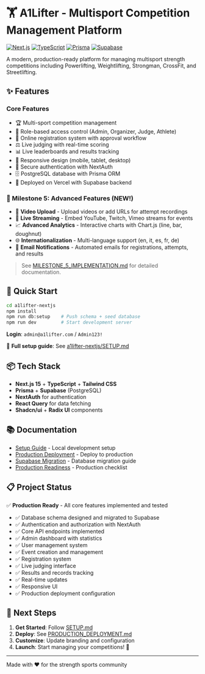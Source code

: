 # 🏋️ A1Lifter - Multisport Competition Management Platform

[![Next.js](https://img.shields.io/badge/Next.js-15.5-black)](https://nextjs.org/)
[![TypeScript](https://img.shields.io/badge/TypeScript-5.9-blue)](https://www.typescriptlang.org/)
[![Prisma](https://img.shields.io/badge/Prisma-6.16-2D3748)](https://www.prisma.io/)
[![Supabase](https://img.shields.io/badge/Supabase-PostgreSQL-3ECF8E)](https://supabase.com/)

A modern, production-ready platform for managing multisport strength competitions including Powerlifting, Weightlifting, Strongman, CrossFit, and Streetlifting.

## ✨ Features

### Core Features
- 🏆 Multi-sport competition management
- 👥 Role-based access control (Admin, Organizer, Judge, Athlete)
- 📝 Online registration system with approval workflow
- ⚖️ Live judging with real-time scoring
- 📊 Live leaderboards and results tracking
- 📱 Responsive design (mobile, tablet, desktop)
- 🔐 Secure authentication with NextAuth
- 🗄️ PostgreSQL database with Prisma ORM
- 🚀 Deployed on Vercel with Supabase backend

### 🎯 Milestone 5: Advanced Features (NEW!)
- 🎥 **Video Upload** - Upload videos or add URLs for attempt recordings
- 📡 **Live Streaming** - Embed YouTube, Twitch, Vimeo streams for events
- 📈 **Advanced Analytics** - Interactive charts with Chart.js (line, bar, doughnut)
- 🌐 **Internationalization** - Multi-language support (en, it, es, fr, de)
- 📧 **Email Notifications** - Automated emails for registrations, attempts, and results

> See [MILESTONE_5_IMPLEMENTATION.md](MILESTONE_5_IMPLEMENTATION.md) for detailed documentation.

## 🚀 Quick Start

```bash
cd a1lifter-nextjs
npm install
npm run db:setup    # Push schema + seed database
npm run dev         # Start development server
```

**Login**: `admin@a1lifter.com` / `Admin123!`

📖 **Full setup guide**: See [a1lifter-nextjs/SETUP.md](./a1lifter-nextjs/SETUP.md)

## 📦 Tech Stack

- **Next.js 15** + **TypeScript** + **Tailwind CSS**
- **Prisma** + **Supabase** (PostgreSQL)
- **NextAuth** for authentication
- **React Query** for data fetching
- **Shadcn/ui** + **Radix UI** components

## 📚 Documentation

- [Setup Guide](./a1lifter-nextjs/SETUP.md) - Local development setup
- [Production Deployment](./PRODUCTION_DEPLOYMENT.md) - Deploy to production
- [Supabase Migration](./SUPABASE_MIGRATION.md) - Database migration guide
- [Production Readiness](./PRODUCTION_READINESS.md) - Production checklist

## 📋 Project Status

✅ **Production Ready** - All core features implemented and tested

- ✅ Database schema designed and migrated to Supabase
- ✅ Authentication and authorization with NextAuth
- ✅ Core API endpoints implemented
- ✅ Admin dashboard with statistics
- ✅ User management system
- ✅ Event creation and management
- ✅ Registration system
- ✅ Live judging interface
- ✅ Results and records tracking
- ✅ Real-time updates
- ✅ Responsive UI
- ✅ Production deployment configuration

## 🎯 Next Steps

1. **Get Started**: Follow [SETUP.md](./a1lifter-nextjs/SETUP.md)
2. **Deploy**: See [PRODUCTION_DEPLOYMENT.md](./PRODUCTION_DEPLOYMENT.md)
3. **Customize**: Update branding and configuration
4. **Launch**: Start managing your competitions! 🚀

---

Made with ❤️ for the strength sports community
